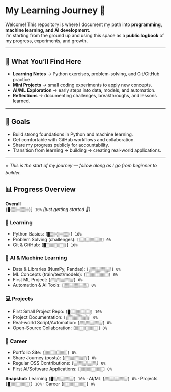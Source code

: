 # My Learning Journey 🚀

Welcome! This repository is where I document my path into **programming, machine learning, and AI development**.  
I’m starting from the ground up and using this space as a **public logbook** of my progress, experiments, and growth.  

---

## 🌱 What You’ll Find Here
- **Learning Notes** → Python exercises, problem-solving, and Git/GitHub practice.  
- **Mini Projects** → small coding experiments to apply new concepts.  
- **AI/ML Exploration** → early steps into data, models, and automation.  
- **Reflections** → documenting challenges, breakthroughs, and lessons learned.  

---

## 🎯 Goals
- Build strong foundations in Python and machine learning.  
- Get comfortable with GitHub workflows and collaboration.  
- Share my progress publicly for accountability.  
- Transition from learning → building → creating real-world applications.  

---

⭐ *This is the start of my journey — follow along as I go from beginner to builder.*  

## 📊 Progress Overview

**Overall**  
`[█░░░░░░░░░] 10%`  *(just getting started 🚀)*  

### 📖 Learning
- Python Basics: `[█░░░░░░░░░] 10%`
- Problem Solving (challenges): `[░░░░░░░░░░] 0%`
- Git & GitHub: `[█░░░░░░░░░] 10%`

### 🤖 AI & Machine Learning
- Data & Libraries (NumPy, Pandas): `[░░░░░░░░░░] 0%`
- ML Concepts (train/test/models): `[░░░░░░░░░░] 0%`
- First ML Project: `[░░░░░░░░░░] 0%`
- Automation & AI Tools: `[░░░░░░░░░░] 0%`

### 💻 Projects
- First Small Project Repo: `[█░░░░░░░░░] 10%`
- Project Documentation: `[░░░░░░░░░░] 0%`
- Real-world Script/Automation: `[░░░░░░░░░░] 0%`
- Open-Source Collaboration: `[░░░░░░░░░░] 0%`

### 🚀 Career
- Portfolio Site: `[░░░░░░░░░░] 0%`
- Share Journey (posts): `[░░░░░░░░░░] 0%`
- Regular OSS Contributions: `[░░░░░░░░░░] 0%`
- First AI/Software Applications: `[░░░░░░░░░░] 0%`

**Snapshot:** Learning `[█░░░░░░░░░] 10%` · AI/ML `[░░░░░░░░░░] 0%` · Projects `[█░░░░░░░░░] 10%` · Career `[░░░░░░░░░░] 0%`
